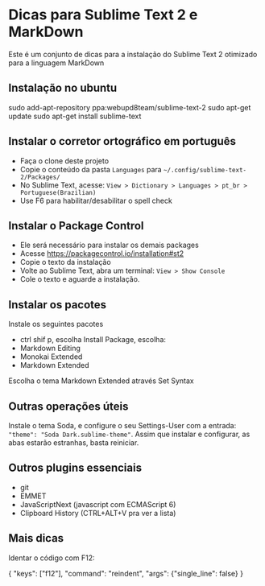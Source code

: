# Dicas para Sublime Text 2 e MarkDown

Este é um conjunto de dicas para a instalação do Sublime Text 2 otimizado para a linguagem MarkDown

## Instalação no ubuntu

sudo add-apt-repository ppa:webupd8team/sublime-text-2
sudo apt-get update
sudo apt-get install sublime-text

## Instalar o corretor ortográfico em português

- Faça o clone deste projeto
- Copie o conteúdo da pasta `Languages` para `~/.config/sublime-text-2/Packages/` 
- No Sublime Text, acesse: `View > Dictionary > Languages > pt_br > Portuguese(Brazilian)`
- Use F6 para habilitar/desabilitar o spell check

## Instalar o Package Control

- Ele será necessário para instalar os demais packages
- Acesse https://packagecontrol.io/installation#st2 
- Copie o texto da instalação
- Volte ao Sublime Text, abra um terminal: `View > Show Console`
- Cole o texto e aguarde a instalação.

## Instalar os pacotes

Instale os seguintes pacotes

- ctrl shif p, escolha Install Package, escolha:
- Markdown Editing
- Monokai Extended
- Markdown Extended

Escolha o tema Markdown Extended através Set Syntax

## Outras operações úteis

Instale o tema Soda, e configure o seu Settings-User com a entrada: `"theme": "Soda Dark.sublime-theme"`. Assim que instalar e configurar, as abas estarão estranhas, basta reiniciar.

## Outros plugins essenciais

- git
- EMMET
- JavaScriptNext (javascript com ECMAScript 6)
- Clipboard History  (CTRL+ALT+V pra ver a lista)



## Mais dicas

Identar o código com F12:

{ "keys": ["f12"], "command": "reindent", "args": {"single_line": false} }  


